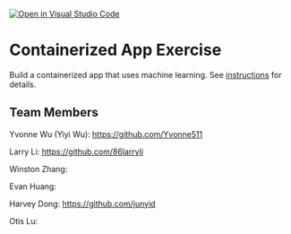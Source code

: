 [![Open in Visual Studio Code](https://classroom.github.com/assets/open-in-vscode-c66648af7eb3fe8bc4f294546bfd86ef473780cde1dea487d3c4ff354943c9ae.svg)](https://classroom.github.com/online_ide?assignment_repo_id=9334538&assignment_repo_type=AssignmentRepo)
# Containerized App Exercise

Build a containerized app that uses machine learning. See [instructions](./instructions.md) for details.

## Team Members
Yvonne Wu (Yiyi Wu): https://github.com/Yvonne511

Larry Li: https://github.com/86larryli

Winston Zhang: 

Evan Huang: 

Harvey Dong: https://github.com/junyid

Otis Lu: 
